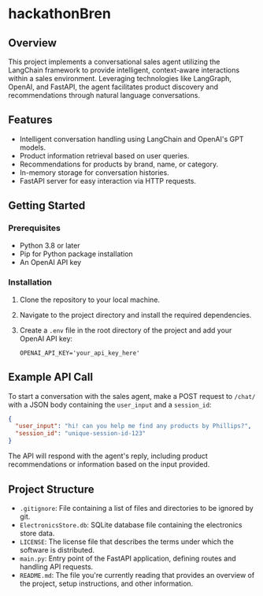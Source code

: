 # hackathonBren

## Overview

This project implements a conversational sales agent utilizing the LangChain framework to provide intelligent, context-aware interactions within a sales environment. Leveraging technologies like LangGraph, OpenAI, and FastAPI, the agent facilitates product discovery and recommendations through natural language conversations.

## Features

- Intelligent conversation handling using LangChain and OpenAI's GPT models.
- Product information retrieval based on user queries.
- Recommendations for products by brand, name, or category.
- In-memory storage for conversation histories.
- FastAPI server for easy interaction via HTTP requests.

## Getting Started

### Prerequisites

- Python 3.8 or later
- Pip for Python package installation
- An OpenAI API key

### Installation

1. Clone the repository to your local machine.
2. Navigate to the project directory and install the required dependencies.
3. Create a `.env` file in the root directory of the project and add your OpenAI API key:

    ```
    OPENAI_API_KEY='your_api_key_here'
    ```

## Example API Call

To start a conversation with the sales agent, make a POST request to `/chat/` with a JSON body containing the `user_input` and a `session_id`:

```json
{
  "user_input": "hi! can you help me find any products by Phillips?",
  "session_id": "unique-session-id-123"
}
```

The API will respond with the agent's reply, including product recommendations or information based on the input provided.

## Project Structure

- `.gitignore`: File containing a list of files and directories to be ignored by git.
- `ElectronicsStore.db`: SQLite database file containing the electronics store data.
- `LICENSE`: The license file that describes the terms under which the software is distributed.
- `main.py`: Entry point of the FastAPI application, defining routes and handling API requests.
- `README.md`: The file you're currently reading that provides an overview of the project, setup instructions, and other information.
